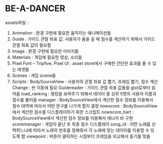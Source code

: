 # BE-A-DANCER




assets파일 : 
1.	Animation : 환경 구현에 필요한 움직이는 애니메이션들
2.	Guide : 가이드 관절 좌표 값. 사용자가 춤을 출 때 점수를 계산하기 위해서 가이드 관절 좌표 값이 필요함
3.	Image : 환경 구현에 필요한 이미지들
4.	Materials : 게임에 필요한 영상, 소리들
5.	Pixel Font – Tripfive, Pixel UI : asset store에서 구매한 간단한 효과를 줄 수 있는 에셋들
6.	Scenes : 게임 scene들
7.	Scripts : 
		BodySourceView : 사용자의 관절 좌표 값 뽑기, 프레임 뽑기, 점수 계산
		Change : 씬 이동에 필요
		Guidereader : 가이드 관절 좌표 값들을 gtxt로부터 읽어옴
		load_ranking : 랭킹을 보여주기 위해서 데이터 중 상위 5명의 사용자 이름과 점수를 불러옴
		manager : BodySourceView에서 계산한 점수 정보를 이용해서 점수 대역에 따라서 어떤 문구를 나가게 할지 결정
		nowscore : BodySourceView에서 계산한 점수를 디스플레이하기 위한 스크립트
		nowscore_hart : BodySourceView에서 계산한 점수 정보를 이용해서 에너지 바 구현
		scoremanager : 게임이 끝난 후 최종 점수 디스플레이
		song_id : 어떤 노래를 선택하느냐에 따라서 노래의 번호를 정해줘서 각 노래에 맞는 데이터를 이용할 수 있도록 함
		viewpoint : 버튼이 클릭하는 시점부터 프레임을 비교해서 동기를 맞춤


